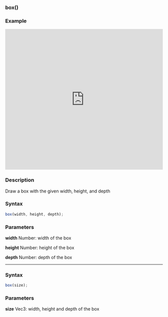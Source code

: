 ### box()

### Example

<iframe width="100%" height="450px" src="https://shader-park.appspot.com/sculpture/-LguJt5PTu5bu-5C7TBU?example=true&embed=true" frameborder="0"></iframe>

### Description
Draw a box with the given width, height, and depth

### Syntax
```js
box(width, height, depth);
```

### Parameters
**width** Number: width of the box

**height** Number: height of the box

**depth** Number: depth of the box

---

### Syntax
```js
box(size);
```

### Parameters
**size** Vec3: width, height and depth of the box